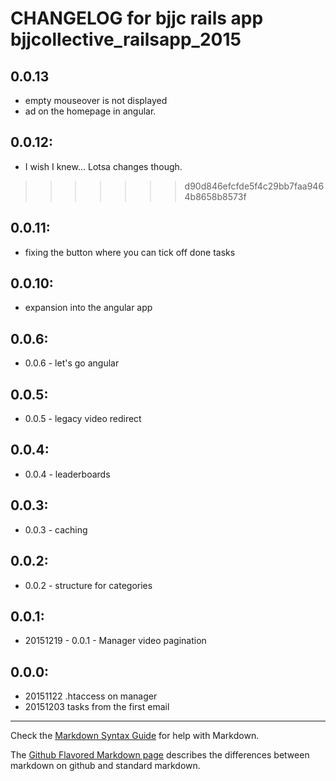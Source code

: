 # CHANGELOG for bjjc rails app bjjcollective_railsapp_2015

## 0.0.13
* empty mouseover is not displayed
* ad on the homepage in angular.

## 0.0.12:
* I wish I knew... Lotsa changes though.
>>>>>>> d90d846efcfde5f4c29bb7faa9464b8658b8573f

## 0.0.11:
* fixing the button where you can tick off done tasks

## 0.0.10:
* expansion into the angular app

## 0.0.6:
* 0.0.6 - let's go angular

## 0.0.5:
* 0.0.5 - legacy video redirect

## 0.0.4:
* 0.0.4 - leaderboards

## 0.0.3:
* 0.0.3 - caching

## 0.0.2:
* 0.0.2 - structure for categories

## 0.0.1:
* 20151219 - 0.0.1 - Manager video pagination

## 0.0.0:
* 20151122 .htaccess on manager
* 20151203 tasks from the first email

- - -
Check the [Markdown Syntax Guide](http://daringfireball.net/projects/markdown/syntax) for help with Markdown.

The [Github Flavored Markdown page](http://github.github.com/github-flavored-markdown/) describes the differences between markdown on github and standard markdown.
